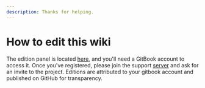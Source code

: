 ```yaml
---
description: Thanks for helping.
---
```


# How to edit this wiki

The edition panel is located [here](https://app.gitbook.com/@duckhunt/s/duck-hunt-discord/), and you'll need a GitBook account to access it. Once you've registered, please join the support [server](https://discordapp.com/invite/2BksEkV) and ask for an invite to the project. Editions are attributed to your gitbook account and published on GitHub for transparency.



